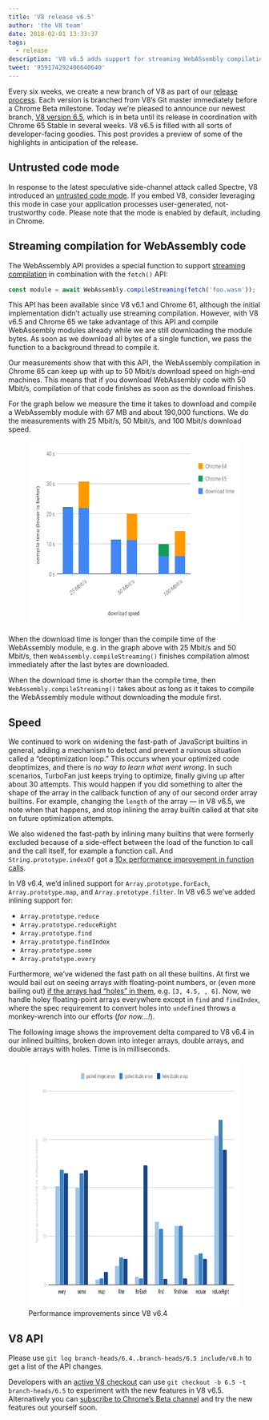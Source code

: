 ```yaml
---
title: 'V8 release v6.5'
author: 'the V8 team'
date: 2018-02-01 13:33:37
tags:
  - release
description: 'V8 v6.5 adds support for streaming WebASsembly compilation and includes a new “untrusted code mode”.'
tweet: '959174292406640640'
---
```

Every six weeks, we create a new branch of V8 as part of our [release process](/docs/release-process). Each version is branched from V8’s Git master immediately before a Chrome Beta milestone. Today we’re pleased to announce our newest branch, [V8 version 6.5](https://chromium.googlesource.com/v8/v8.git/+log/branch-heads/6.5), which is in beta until its release in coordination with Chrome 65 Stable in several weeks. V8 v6.5 is filled with all sorts of developer-facing goodies. This post provides a preview of some of the highlights in anticipation of the release.

## Untrusted code mode

In response to the latest speculative side-channel attack called Spectre, V8 introduced an [untrusted code mode](/docs/untrusted-code-mitigations). If you embed V8, consider leveraging this mode in case your application processes user-generated, not-trustworthy code. Please note that the mode is enabled by default, including in Chrome.

## Streaming compilation for WebAssembly code

The WebAssembly API provides a special function to support [streaming compilation](https://developers.google.com/web/updates/2018/04/loading-wasm) in combination with the `fetch()` API:

```js
const module = await WebAssembly.compileStreaming(fetch('foo.wasm'));
```

This API has been available since V8 v6.1 and Chrome 61, although the initial implementation didn’t actually use streaming compilation. However, with V8 v6.5 and Chrome 65 we take advantage of this API and compile WebAssembly modules already while we are still downloading the module bytes. As soon as we download all bytes of a single function, we pass the function to a background thread to compile it.

Our measurements show that with this API, the WebAssembly compilation in Chrome 65 can keep up with up to 50 Mbit/s download speed on high-end machines. This means that if you download WebAssembly code with 50 Mbit/s, compilation of that code finishes as soon as the download finishes.

For the graph below we measure the time it takes to download and compile a WebAssembly module with 67 MB and about 190,000 functions. We do the measurements with 25 Mbit/s, 50 Mbit/s, and 100 Mbit/s download speed.

<figure>
  <img src="/_img/v8-release-65/wasm-streaming-compilation.svg" width="600" height="371" alt="" loading="lazy">
</figure>

When the download time is longer than the compile time of the WebAssembly module, e.g. in the graph above with 25 Mbit/s and 50 Mbit/s, then `WebAssembly.compileStreaming()` finishes compilation almost immediately after the last bytes are downloaded.

When the download time is shorter than the compile time, then `WebAssembly.compileStreaming()` takes about as long as it takes to compile the WebAssembly module without downloading the module first.

## Speed

We continued to work on widening the fast-path of JavaScript builtins in general, adding a mechanism to detect and prevent a ruinous situation called a “deoptimization loop.” This occurs when your optimized code deoptimizes, and there is _no way to learn what went wrong_. In such scenarios, TurboFan just keeps trying to optimize, finally giving up after about 30 attempts. This would happen if you did something to alter the shape of the array in the callback function of any of our second order array builtins. For example, changing the `length` of the array — in V8 v6.5, we note when that happens, and stop inlining the array builtin called at that site on future optimization attempts.

We also widened the fast-path by inlining many builtins that were formerly excluded because of a side-effect between the load of the function to call and the call itself, for example a function call. And `String.prototype.indexOf` got a [10× performance improvement in function calls](https://bugs.chromium.org/p/v8/issues/detail?id=6270).

In V8 v6.4, we’d inlined support for `Array.prototype.forEach`, `Array.prototype.map`, and `Array.prototype.filter`. In V8 v6.5 we’ve added inlining support for:

- `Array.prototype.reduce`
- `Array.prototype.reduceRight`
- `Array.prototype.find`
- `Array.prototype.findIndex`
- `Array.prototype.some`
- `Array.prototype.every`

Furthermore, we’ve widened the fast path on all these builtins. At first we would bail out on seeing arrays with floating-point numbers, or (even more bailing out) [if the arrays had “holes” in them](/blog/elements-kinds), e.g. `[3, 4.5, , 6]`. Now, we handle holey floating-point arrays everywhere except in `find` and `findIndex`, where the spec requirement to convert holes into `undefined` throws a monkey-wrench into our efforts (_for now…!_).

The following image shows the improvement delta compared to V8 v6.4 in our inlined builtins, broken down into integer arrays, double arrays, and double arrays with holes. Time is in milliseconds.

<figure>
  <img src="/_img/v8-release-65/performance-improvements.svg" width="799" height="494" alt="" loading="lazy">
  <figcaption>Performance improvements since V8 v6.4</figcaption>
</figure>

## V8 API

Please use `git log branch-heads/6.4..branch-heads/6.5 include/v8.h` to get a list of the API changes.

Developers with an [active V8 checkout](/docs/source-code#using-git) can use `git checkout -b 6.5 -t branch-heads/6.5` to experiment with the new features in V8 v6.5. Alternatively you can [subscribe to Chrome’s Beta channel](https://www.google.com/chrome/browser/beta.html) and try the new features out yourself soon.
